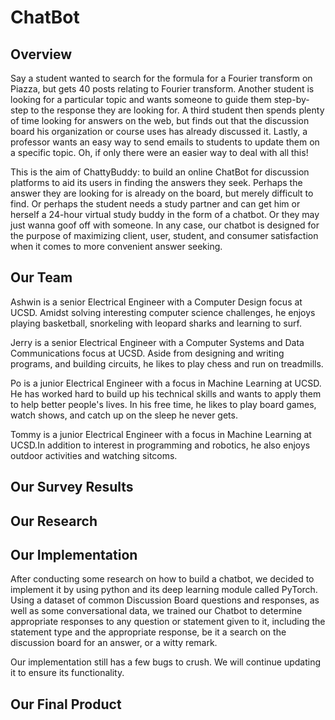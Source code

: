 # ChatBot

## Overview

Say a student wanted to search for the formula for a Fourier transform on Piazza, but gets 40 posts relating to Fourier transform. Another student is looking for a particular topic and wants someone to guide them step-by-step to the response they are looking for. A third student then spends plenty of time looking for answers on the web, but finds out that the discussion board his organization or course uses has already discussed it. Lastly, a professor wants an easy way to send emails to students to update them on a specific topic. Oh, if only there were an easier way to deal with all this!

This is the aim of ChattyBuddy: to build an online ChatBot for discussion platforms to aid its users in finding the answers they seek. Perhaps the answer they are looking for is already on the board, but merely difficult to find. Or perhaps the student needs a study partner and can get him or herself a 24-hour virtual study buddy in the form of a chatbot. Or they may just wanna goof off with someone. In any case, our chatbot is designed for the purpose of maximizing client, user, student, and consumer satisfaction when it comes to more convenient answer seeking.

## Our Team

Ashwin is a senior Electrical Engineer with a Computer Design focus at UCSD. Amidst solving interesting computer science challenges, he enjoys playing basketball, snorkeling with leopard sharks and learning to surf.

Jerry is a senior Electrical Engineer with a Computer Systems and Data Communications focus at UCSD. Aside from designing and writing programs, and building circuits, he likes to play chess and run on treadmills.

Po is a junior Electrical Engineer with a focus in Machine Learning at UCSD. He has worked hard to build up his technical skills and wants to apply them to help better people's lives. In his free time, he likes to play board games, watch shows, and catch up on the sleep he never gets.

Tommy is a junior Electrical Engineer with a focus in Machine Learning at UCSD.In addition to interest in programming and robotics, he also enjoys outdoor activities and watching sitcoms.

## Our Survey Results

## Our Research

## Our Implementation

After conducting some research on how to build a chatbot, we decided to implement it by using python and its deep learning module called PyTorch. Using a dataset of common Discussion Board questions and responses, as well as some conversational data, we trained our Chatbot to determine appropriate responses to any question or statement given to it, including the statement type and the appropriate response, be it a search on the discussion board for an answer, or a witty remark.

Our implementation still has a few bugs to crush. We will continue updating it to ensure its functionality.

## Our Final Product